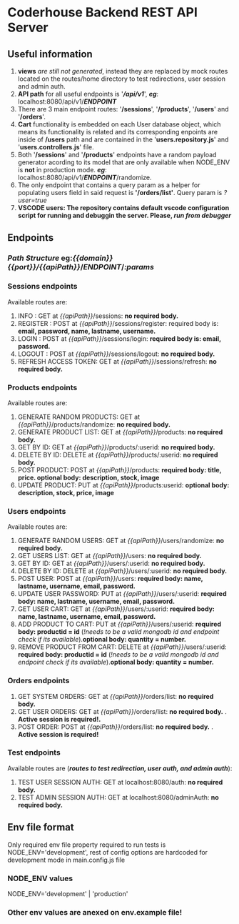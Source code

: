 # Coderhouse Backend REST API Server

## Useful information

1. **views** _are still not generated_, instead they are replaced by mock routes located on the routes/home directory to test redirections, user session and admin auth.
2. **API path** for all useful endpoints is '**_/api/v1_**', **_eg_**: localhost:8080/api/v1/**_ENDPOINT_**
3. There are 3 main endpoint routes: '**/sessions**', '**/products**', '**/users**' and '**/orders**'.
4. **Cart** functionality is embedded on each User database object, which means its functionality is related and its corresponding enpoints are inside of **/users** path and are contained in the '**users.repository.js**' and '**users.controllers.js**' file.
5. Both '**/sessions**' and '**/products**' endpoints have a random payload generator acording to its model that are only available when NODE_ENV is **not** in production mode. **_eg_**: localhost:8080/api/v1/**_ENDPOINT_**/randomize.
6. The only endpoint that contains a query param as a helper for populating users field in said request is **'/orders/list'**. Query param is _?user=true_
7. **VSCODE users: The repository contains default vscode configuration script for running and debuggin the server. Please, _run from debugger_**

## Endpoints

### **_Path Structure_** eg:_{{domain}}{{port}}/{{apiPath}}_/**_ENDPOINT_**/_:params_

### Sessions endpoints

Available routes are:

1. INFO : GET at _{{apiPath}}_/sessions: **no required body.**
2. REGISTER : POST at _{{apiPath}}_/sessions/register: required body is: **email, password, name, lastname, username.**
3. LOGIN : POST at _{{apiPath}}_/sessions/login: **required body is: email, password.**
4. LOGOUT : POST at _{{apiPath}}_/sessions/logout: **no required body.**
5. REFRESH ACCESS TOKEN: GET at _{{apiPath}}_/sessions/refresh: **no required body.**

### Products endpoints

Available routes are:

1. GENERATE RANDOM PRODUCTS: GET at _{{apiPath}}_/products/randomize: **no required body.**
2. GENERATE PRODUCT LIST: GET at _{{apiPath}}_/products: **no required body.**
3. GET BY ID: GET at _{{apiPath}}_/products/:userid: **no required body.**
4. DELETE BY ID: DELETE at _{{apiPath}}_/products/:userid: **no required body.**
5. POST PRODUCT: POST at _{{apiPath}}_/products: **required body: title, price. optional body: description, stock, image**
6. UPDATE PRODUCT: PUT at _{{apiPath}}_/products:userid: **optional body: description, stock, price, image**

### Users endpoints

Available routes are:

1. GENERATE RANDOM USERS: GET at _{{apiPath}}_/users/randomize: **no required body.**
2. GET USERS LIST: GET at _{{apiPath}}_/users: **no required body.**
3. GET BY ID: GET at _{{apiPath}}_/users/:userid: **no required body.**
4. DELETE BY ID: DELETE at _{{apiPath}}_/users/:userid: **no required body.**
5. POST USER: POST at _{{apiPath}}_/users: **required body: name, lastname, username, email, password.**
6. UPDATE USER PASSWORD: PUT at _{{apiPath}}_/users/:userid: **required body: name, lastname, username, email, password.**
7. GET USER CART: GET at _{{apiPath}}_/users/:userid: **required body: name, lastname, username, email, password.**
8. ADD PRODUCT TO CART: PUT at _{{apiPath}}_/users/:userid: **required body: productid = id**   (_!needs to be a valid mongodb id and endpoint check if its available_).**optional body: quantity = number.**
9. REMOVE PRODUCT FROM CART: DELETE at _{{apiPath}}_/users/:userid: **required body: productid = id**   (_!needs to be a valid mongodb id and endpoint check if its available_).**optional body: quantity = number.**

### Orders endpoints

1. GET SYSTEM ORDERS: GET at _{{apiPath}}_/orders/list: **no required body.**
2. GET USER ORDERS: GET at _{{apiPath}}_/orders/list: **no required body.**  \. **Active session is required!.**
3. POST ORDER: POST at _{{apiPath}}_/orders/list: **no required body.** \. **Active session is required!**

### Test endpoints

Available routes are (**_routes to test redirection, user auth, and admin auth_**):

1. TEST USER SESSION AUTH: GET at localhost:8080/auth: **no required body.**
2. TEST ADMIN SESSION AUTH: GET at localhost:8080/adminAuth: **no required body.**

## Env file format

Only required env file property required to run tests is NODE_ENV='development', rest of config options are hardcoded for development mode in main.config.js file

### NODE_ENV values

NODE_ENV='development' | 'production'

### **Other env values are anexed on env.example file!**
